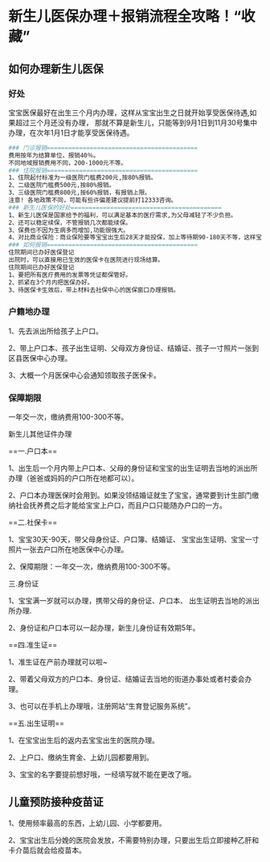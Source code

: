 # 新生儿医保办理＋报销流程全攻略！“收藏”

## 如何办理新生儿医保
###  好处
宝宝医保最好在出生三个月内办理，这样从宝宝出生之日就开始享受医保待遇,如果超过三个月还没有办理， 那就不算是新生儿，只能等到9月1日到11月30号集中办理，在次年1月1日才能享受医保待遇。

```bash
### 门诊报销==========================================
费用按年为结算单位，报销40％。
不同地域报销费用不同，200-1000元不等。
### 住院报销==========================================
1、住院起付标准为一级医院门槛费200元,按80%报销。
2、二级医院门槛费500元,按80%报销。
3、三级医院门槛费800元,按60%报销，有报销上限。
注意! 各地政策不同，可能有些许偏差建议提前打12333咨询。
### 新生儿医保的好处==========================================
1、新生儿医保是国家给予的福利，可以满足基本的医疗需求,为父母减轻了不少负担。
2、还可以稳定续保，不管报销几次都能续保。
3、保费也不因为生病多而增加,功能很强大。
4、对比商业保险：商业保险要等宝宝出生后28天才能投保，加上等待期90-180天不等，这样宝宝出生后半年没有一点保障！
### 如何报销==========================================
住院期间已办好医保登记
出院时，可以直接用已生效的医保卡在医院进行现场结算。
住院期间已办好医保登记
1、要把所有医疗费用的发票等凭证都保管好。
2、抓紧在3个月内把医保办好。
3、待医保卡生效后，带上材料去社保中心的医保窗口办理报销。
```

### 户籍地办理

1、先去派出所给孩子上户口。

2、带上户口本、孩子出生证明、父母双方身份证、结婚证、孩子一寸照片一张到区县医保中心办理。

3、大概一个月医保中心会通知领取孩子医保卡。

### 保障期限

一年交一次，缴纳费用100-300不等。

新生儿其他证件办理

==一.户口本==

1、出生后一个月内带上户口本、父母的身份证和宝宝的出生证明去当地的派出所办理（爸爸或妈妈的户口所在地都可以）。

2、户口本办理医保时会用到。如果没领结婚证就生了宝宝，通常要到计生部门缴纳社会抚养费之后才能给宝宝上户口，而且户口只能随办户口的一方。

==二.社保卡==

1、宝宝30天-90天，带父母身份证、户口簿、结婚证、 宝宝出生证明、宝宝一寸照片一张去户口所在地医保中心办理。

2、保障期限：一年交一次，缴纳费用100-300不等。

三.身份证

1、宝宝满一岁就可以办理，携带父母的身份证、户口本、 出生证明去当地的派出所办理.

2、身份证和户口本可以一起办理，新生儿身份证有效期5年。

==四.准生证==

1、准生证在产前办理就可以啦~

2、带着父母双方的户口本、身份证、结婚证去当地的街道办事处或者村委会办理。

3、也可以在手机上办理哦，注册网站“生育登记服务系统”。

==五.出生证明==

1、在宝宝出生后的返内去宝宝出生的医院办理。

2、上户口、缴纳生育金、上幼儿园都要用到。

3、宝宝的名字要提前想好哦，一经填写就不能在更改了哦。

## 儿童预防接种疫苗证

1、使用频率最高的东西，上幼儿园、小学都要用。

2、宝宝出生后分娩的医院会发放，不需要特别办理，只要出生后立即接种乙肝和卡介苗后就会给疫苗本。